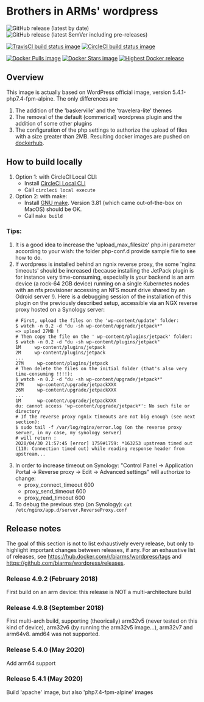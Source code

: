 # Brothers in ARMs' wordpress


![GitHub release (latest by date)](https://img.shields.io/github/v/release/biarms/wordpress?label=Latest%20Github%20release&logo=Github)
![GitHub release (latest SemVer including pre-releases)](https://img.shields.io/github/v/release/biarms/wordpress?include_prereleases&label=Highest%20GitHub%20release&logo=Github&sort=semver)

[![TravisCI build status image](https://img.shields.io/travis/biarms/wordpress/master?label=Travis%20build&logo=Travis)](https://travis-ci.org/biarms/wordpress)
[![CircleCI build status image](https://img.shields.io/circleci/build/gh/biarms/wordpress/master?label=CircleCI%20build&logo=CircleCI)](https://circleci.com/gh/biarms/wordpress)

[![Docker Pulls image](https://img.shields.io/docker/pulls/biarms/wordpress?logo=Docker)](https://hub.docker.com/r/biarms/wordpress)
[![Docker Stars image](https://img.shields.io/docker/stars/biarms/wordpress?logo=Docker)](https://hub.docker.com/r/biarms/wordpress)
[![Highest Docker release](https://img.shields.io/docker/v/biarms/wordpress?label=docker%20release&logo=Docker&sort=semver)](https://hub.docker.com/r/biarms/wordpress)

<!--
[![Travis build status](https://api.travis-ci.org/biarms/wordpress.svg?branch=master)](https://travis-ci.org/biarms/wordpress)
[![CircleCI build status](https://circleci.com/gh/biarms/wordpress.svg?style=svg)](https://circleci.com/gh/biarms/wordpress)
-->

## Overview
This image is actually based on WordPress official image, version 5.4.1-php7.4-fpm-alpine.
The only differences are
1. The addition of the 'baskerville' and the 'travelera-lite' themes
2. The removal of the default (commerical) wordpress plugin and the addition of some other plugins
3. The configuration of the php settings to authorize the upload of files with a size greater than 2MB.
Resulting docker images are pushed on [dockerhub](https://hub.docker.com/r/biarms/wordpress/).

## How to build locally
1. Option 1: with CircleCI Local CLI:
   - Install [CircleCI Local CLI](https://circleci.com/docs/2.0/local-cli/)
   - Call `circleci local execute`
2. Option 2: with make:
   - Install [GNU make](https://www.gnu.org/software/make/manual/make.html). Version 3.81 (which came out-of-the-box on MacOS) should be OK.
   - Call `make build`

### Tips:
1. It is a good idea to increase the 'upload_max_filesize' php.ini parameter according to your wish: the folder php-conf.d provide sample file to see how to do.
1. If wordpress is installed behind an ngnix reverse proxy, the some 'nginx timeouts' should be increased (because installing the JetPack plugin is for instance very time-consuming, especially is your backend is an arm device (a rock-64 2GB device) running on a single Kubernetes nodes with an nfs provisioner accessing an NFS mount drive shared by an Odroid server !).
   Here is a debugging session of the installation of this plugin on the previously described setup, accessible via an NGX reverse proxy hosted on a Synology server:
   ```
   # First, upload the files on the 'wp-content/update' folder:
   $ watch -n 0.2 -d "du -sh wp-content/upgrade/jetpack*"
   => upload 27MB !
   # Then copy the file on the ' wp-content/plugins/jetpack' folder:
   $ watch -n 0.2 -d "du -sh wp-content/plugins/jetpack"
   1M     wp-content/plugins/jetpack
   2M     wp-content/plugins/jetpack
   ...
   27M     wp-content/plugins/jetpack
   # Then delete the files on the initial folder (that's also very time-consuming !!!!):
   $ watch -n 0.2 -d "du -sh wp-content/upgrade/jetpack*"
   27M     wp-content/upgrade/jetpackXXX
   26M     wp-content/upgrade/jetpackXXX
   ...
   1M      wp-content/upgrade/jetpackXXX
   du: cannot access 'wp-content/upgrade/jetpack*': No such file or directory
   # If the reverse proxy ngnix timeouts are not big enough (see next section):
   $ sudo tail -f /var/log/nginx/error.log (on the reverse proxy server, in my case, my synology server)
   # will return :
   2020/04/30 21:57:45 [error] 1759#1759: *163253 upstream timed out (110: Connection timed out) while reading response header from upstream...
   ```
1. In order to increase timeout on Synology: "Control Panel -> Application Portal -> Reverse proxy -> Edit -> Advanced settings" will authorize to change:
   - proxy_connect_timeout 600
   - proxy_send_timeout 600
   - proxy_read_timeout 600
1. To debug the previous step (on Synology): `cat /etc/nginx/app.d/server.ReverseProxy.conf`

## Release notes
The goal of this section is not to list exhaustively every release, but only to highlight important changes between releases, if any.
For an exhaustive list of releases, see https://hub.docker.com/r/biarms/wordpress/tags and https://github.com/biarms/wordpress/releases.

### Release 4.9.2 (February 2018)
First build on an arm device: this release is NOT a multi-architecture build

### Release 4.9.8 (September 2018)
First multi-arch build, supporting (theorically) arm32v5 (never tested on this kind of device), arm32v6 (by running the arm32v5 image...), arm32v7 and arm64v8. amd64 was not supported.

### Release 5.4.0 (May 2020)
Add arm64 support

### Release 5.4.1 (May 2020)
Build 'apache' image, but also 'php7.4-fpm-alpine' images